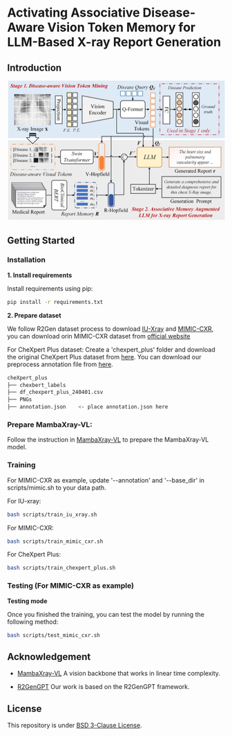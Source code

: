 # Activating Associative Disease-Aware Vision Token Memory for LLM-Based X-ray Report Generation

## Introduction
![overview](https://github.com/Event-AHU/Medical_Image_Analysis/blob/main/AM_MRG/figures/framework_FulingWang.jpg)

## Getting Started
### Installation

**1. Install requirements**

Install requirements using pip:

```bash
pip install -r requirements.txt
```


**2. Prepare dataset**

We follow R2Gen dataset process to download [IU-Xray](https://drive.google.com/file/d/1c0BXEuDy8Cmm2jfN0YYGkQxFZd2ZIoLg/view) and [MIMIC-CXR](https://drive.google.com/file/d/1DS6NYirOXQf8qYieSVMvqNwuOlgAbM_E/view?usp=sharing), you can download orin MIMIC-CXR dataset from [official website](https://physionet.org/content/mimic-cxr-jpg/2.0.0/)

For CheXpert Plus dataset: Create a 'chexpert_plus' folder and download the original CheXpert Plus dataset from [here](https://stanfordaimi.azurewebsites.net/datasets/5158c524-d3ab-4e02-96e9-6ee9efc110a1). You can download our preprocess annotation file from [here](https://drive.google.com/file/d/1vjh8GXaFQYJXJeLaxLnFtvZxuSZscQd_/view?usp=sharing).



```bash
cheXpert_plus 
├── chexbert_labels
├── df_chexpert_plus_240401.csv
├── PNGs
├── annotation.json    <- place annotation.json here
```



### Prepare MambaXray-VL:
Follow the instruction in [MambaXray-VL](https://github.com/Event-AHU/Medical_Image_Analysis/tree/main/CXPMRG_Bench_MambaXray_VL) to prepare the MambaXray-VL model. 

### Training

For MIMIC-CXR as example, update '--annotation' and '--base_dir' in scripts/mimic.sh to your data path.

For IU-xray:
```bash
bash scripts/train_iu_xray.sh
```

For MIMIC-CXR:
```bash
bash scripts/train_mimic_cxr.sh
```

For CheXpert Plus:
```bash
bash scripts/train_chexpert_plus.sh
```


### Testing (For MIMIC-CXR as example)

**Testing mode**

Once you finished the training, you can test the model by running the following method:

```bash
bash scripts/test_mimic_cxr.sh
```



## Acknowledgement

+ [MambaXray-VL](https://github.com/Event-AHU/Medical_Image_Analysis/tree/main/CXPMRG_Bench_MambaXray_VL) A vision backbone that works in linear time complexity. 

+ [R2GenGPT](https://github.com/wang-zhanyu/R2GenGPT/tree/main) Our work is based on the R2GenGPT framework.


## License
This repository is under [BSD 3-Clause License](LICENSE.md).



